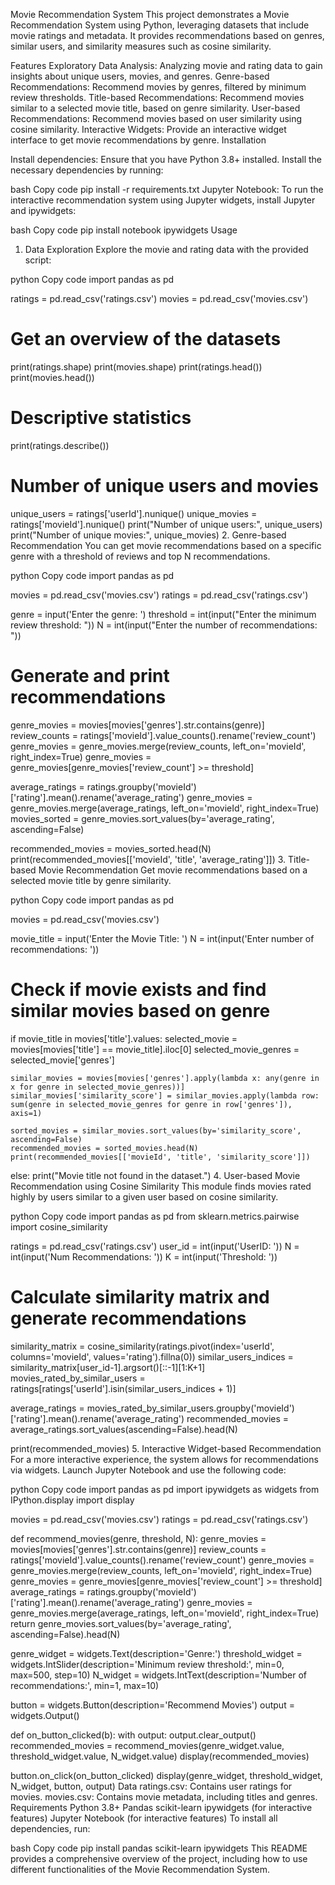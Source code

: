Movie Recommendation System
This project demonstrates a Movie Recommendation System using Python, leveraging datasets that include movie ratings and metadata. It provides recommendations based on genres, similar users, and similarity measures such as cosine similarity.

Features
Exploratory Data Analysis: Analyzing movie and rating data to gain insights about unique users, movies, and genres.
Genre-based Recommendations: Recommend movies by genres, filtered by minimum review thresholds.
Title-based Recommendations: Recommend movies similar to a selected movie title, based on genre similarity.
User-based Recommendations: Recommend movies based on user similarity using cosine similarity.
Interactive Widgets: Provide an interactive widget interface to get movie recommendations by genre.
Installation

Install dependencies: Ensure that you have Python 3.8+ installed. Install the necessary dependencies by running:

bash
Copy code
pip install -r requirements.txt
Jupyter Notebook: To run the interactive recommendation system using Jupyter widgets, install Jupyter and ipywidgets:

bash
Copy code
pip install notebook ipywidgets
Usage
1. Data Exploration
Explore the movie and rating data with the provided script:

python
Copy code
import pandas as pd

ratings = pd.read_csv('ratings.csv')
movies = pd.read_csv('movies.csv')

# Get an overview of the datasets
print(ratings.shape)
print(movies.shape)
print(ratings.head())
print(movies.head())

# Descriptive statistics
print(ratings.describe())

# Number of unique users and movies
unique_users = ratings['userId'].nunique()
unique_movies = ratings['movieId'].nunique()
print("Number of unique users:", unique_users)
print("Number of unique movies:", unique_movies)
2. Genre-based Recommendation
You can get movie recommendations based on a specific genre with a threshold of reviews and top N recommendations.

python
Copy code
import pandas as pd

movies = pd.read_csv('movies.csv')
ratings = pd.read_csv('ratings.csv')

genre = input('Enter the genre: ')
threshold = int(input("Enter the minimum review threshold: "))
N = int(input("Enter the number of recommendations: "))

# Generate and print recommendations
genre_movies = movies[movies['genres'].str.contains(genre)]
review_counts = ratings['movieId'].value_counts().rename('review_count')
genre_movies = genre_movies.merge(review_counts, left_on='movieId', right_index=True)
genre_movies = genre_movies[genre_movies['review_count'] >= threshold]

average_ratings = ratings.groupby('movieId')['rating'].mean().rename('average_rating')
genre_movies = genre_movies.merge(average_ratings, left_on='movieId', right_index=True)
movies_sorted = genre_movies.sort_values(by='average_rating', ascending=False)

recommended_movies = movies_sorted.head(N)
print(recommended_movies[['movieId', 'title', 'average_rating']])
3. Title-based Movie Recommendation
Get movie recommendations based on a selected movie title by genre similarity.

python
Copy code
import pandas as pd

movies = pd.read_csv('movies.csv')

movie_title = input('Enter the Movie Title: ')
N = int(input('Enter number of recommendations: '))

# Check if movie exists and find similar movies based on genre
if movie_title in movies['title'].values:
    selected_movie = movies[movies['title'] == movie_title].iloc[0]
    selected_movie_genres = selected_movie['genres']

    similar_movies = movies[movies['genres'].apply(lambda x: any(genre in x for genre in selected_movie_genres))]
    similar_movies['similarity_score'] = similar_movies.apply(lambda row: sum(genre in selected_movie_genres for genre in row['genres']), axis=1)
    
    sorted_movies = similar_movies.sort_values(by='similarity_score', ascending=False)
    recommended_movies = sorted_movies.head(N)
    print(recommended_movies[['movieId', 'title', 'similarity_score']])
else:
    print("Movie title not found in the dataset.")
4. User-based Movie Recommendation using Cosine Similarity
This module finds movies rated highly by users similar to a given user based on cosine similarity.

python
Copy code
import pandas as pd
from sklearn.metrics.pairwise import cosine_similarity

ratings = pd.read_csv('ratings.csv')
user_id = int(input('UserID: '))
N = int(input('Num Recommendations: '))
K = int(input('Threshold: '))

# Calculate similarity matrix and generate recommendations
similarity_matrix = cosine_similarity(ratings.pivot(index='userId', columns='movieId', values='rating').fillna(0))
similar_users_indices = similarity_matrix[user_id-1].argsort()[::-1][1:K+1]
movies_rated_by_similar_users = ratings[ratings['userId'].isin(similar_users_indices + 1)]

average_ratings = movies_rated_by_similar_users.groupby('movieId')['rating'].mean().rename('average_rating')
recommended_movies = average_ratings.sort_values(ascending=False).head(N)

print(recommended_movies)
5. Interactive Widget-based Recommendation
For a more interactive experience, the system allows for recommendations via widgets. Launch Jupyter Notebook and use the following code:

python
Copy code
import pandas as pd
import ipywidgets as widgets
from IPython.display import display

movies = pd.read_csv('movies.csv')
ratings = pd.read_csv('ratings.csv')

def recommend_movies(genre, threshold, N):
    genre_movies = movies[movies['genres'].str.contains(genre)]
    review_counts = ratings['movieId'].value_counts().rename('review_count')
    genre_movies = genre_movies.merge(review_counts, left_on='movieId', right_index=True)
    genre_movies = genre_movies[genre_movies['review_count'] >= threshold]
    average_ratings = ratings.groupby('movieId')['rating'].mean().rename('average_rating')
    genre_movies = genre_movies.merge(average_ratings, left_on='movieId', right_index=True)
    return genre_movies.sort_values(by='average_rating', ascending=False).head(N)

genre_widget = widgets.Text(description='Genre:')
threshold_widget = widgets.IntSlider(description='Minimum review threshold:', min=0, max=500, step=10)
N_widget = widgets.IntText(description='Number of recommendations:', min=1, max=10)

button = widgets.Button(description='Recommend Movies')
output = widgets.Output()

def on_button_clicked(b):
    with output:
        output.clear_output()
        recommended_movies = recommend_movies(genre_widget.value, threshold_widget.value, N_widget.value)
        display(recommended_movies)

button.on_click(on_button_clicked)
display(genre_widget, threshold_widget, N_widget, button, output)
Data
ratings.csv: Contains user ratings for movies.
movies.csv: Contains movie metadata, including titles and genres.
Requirements
Python 3.8+
Pandas
scikit-learn
ipywidgets (for interactive features)
Jupyter Notebook (for interactive features)
To install all dependencies, run:

bash
Copy code
pip install pandas scikit-learn ipywidgets
This README provides a comprehensive overview of the project, including how to use different functionalities of the Movie Recommendation System.
